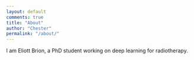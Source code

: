 ```yaml
---
layout: default
comments: true
title: "About"
author: "Chester"
permalink: "/about/"
---
```


I am Eliott Brion, a PhD student working on deep learning for radiotherapy.
